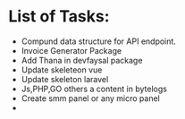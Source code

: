 # List of Tasks:

* Compund data structure for API endpoint.
* Invoice Generator Package
* Add Thana in devfaysal package
* Update skeleteon vue
* Update skeleton laravel
* Js,PHP,GO others a  content in bytelogs
* Create smm panel or any micro panel
* 
